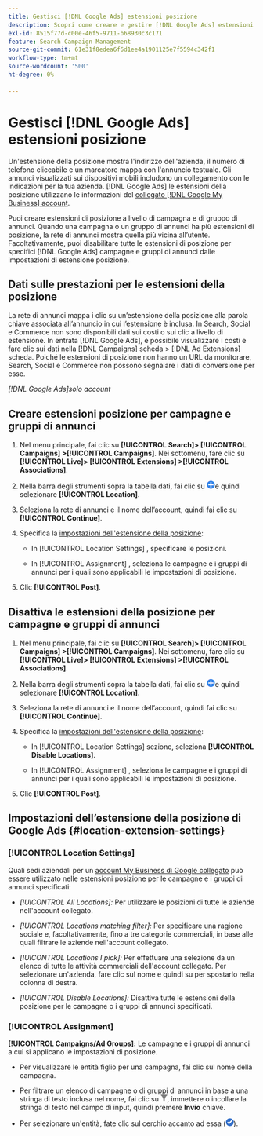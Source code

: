 ```yaml
---
title: Gestisci [!DNL Google Ads] estensioni posizione
description: Scopri come creare e gestire [!DNL Google Ads] estensioni della posizione.
exl-id: 8515f77d-c00e-46f5-9711-b68930c3c171
feature: Search Campaign Management
source-git-commit: 61e31f8edea6f6d1ee4a1901125e7f5594c342f1
workflow-type: tm+mt
source-wordcount: '500'
ht-degree: 0%

---
```


# Gestisci [!DNL Google Ads] estensioni posizione

Un&#39;estensione della posizione mostra l&#39;indirizzo dell&#39;azienda, il numero di telefono cliccabile e un marcatore mappa con l&#39;annuncio testuale. Gli annunci visualizzati sui dispositivi mobili includono un collegamento con le indicazioni per la tua azienda. [!DNL Google Ads] le estensioni della posizione utilizzano le informazioni del [collegato [!DNL Google My Business] account](https://support.google.com/google-ads/answer/2404182).

Puoi creare estensioni di posizione a livello di campagna e di gruppo di annunci. Quando una campagna o un gruppo di annunci ha più estensioni di posizione, la rete di annunci mostra quella più vicina all’utente. Facoltativamente, puoi disabilitare tutte le estensioni di posizione per specifici [!DNL Google Ads] campagne e gruppi di annunci dalle impostazioni di estensione posizione.

## Dati sulle prestazioni per le estensioni della posizione

La rete di annunci mappa i clic su un’estensione della posizione alla parola chiave associata all’annuncio in cui l’estensione è inclusa.  In Search, Social e Commerce non sono disponibili dati sui costi o sui clic a livello di estensione. In entrata [!DNL Google Ads], è possibile visualizzare i costi e fare clic sui dati nella [!DNL Campaigns] scheda > [!DNL Ad Extensions] scheda. Poiché le estensioni di posizione non hanno un URL da monitorare, Search, Social e Commerce non possono segnalare i dati di conversione per esse.

*[!DNL Google Ads]solo account*

## Creare estensioni posizione per campagne e gruppi di annunci

1. Nel menu principale, fai clic su **[!UICONTROL Search]> [!UICONTROL Campaigns] >[!UICONTROL Campaigns]**. Nei sottomenu, fare clic su **[!UICONTROL Live]> [!UICONTROL Extensions] >[!UICONTROL Associations]**.

1. Nella barra degli strumenti sopra la tabella dati, fai clic su ![Crea](/help/search-social-commerce/assets/add.png "Crea")e quindi selezionare **[!UICONTROL Location]**.

1. Seleziona la rete di annunci e il nome dell’account, quindi fai clic su **[!UICONTROL Continue]**.

1. Specifica la [impostazioni dell&#39;estensione della posizione](#location-extension-settings):

   * In [!UICONTROL Location Settings] , specificare le posizioni.

   * In [!UICONTROL Assignment] , seleziona le campagne e i gruppi di annunci per i quali sono applicabili le impostazioni di posizione.

1. Clic **[!UICONTROL Post]**.

## Disattiva le estensioni della posizione per campagne e gruppi di annunci

1. Nel menu principale, fai clic su **[!UICONTROL Search]> [!UICONTROL Campaigns] >[!UICONTROL Campaigns]**. Nei sottomenu, fare clic su **[!UICONTROL Live]> [!UICONTROL Extensions] >[!UICONTROL Associations]**.

1. Nella barra degli strumenti sopra la tabella dati, fai clic su ![Crea](/help/search-social-commerce/assets/add.png "Crea")e quindi selezionare **[!UICONTROL Location]**.

1. Seleziona la rete di annunci e il nome dell’account, quindi fai clic su **[!UICONTROL Continue]**.

1. Specifica la [impostazioni dell&#39;estensione della posizione](#location-extension-settings):

   * In [!UICONTROL Location Settings] sezione, seleziona **[!UICONTROL Disable Locations]**.

   * In [!UICONTROL Assignment] , seleziona le campagne e i gruppi di annunci per i quali sono applicabili le impostazioni di posizione.

1. Clic **[!UICONTROL Post]**.

## Impostazioni dell’estensione della posizione di Google Ads {#location-extension-settings}

### [!UICONTROL Location Settings]

Quali sedi aziendali per un [account My Business di Google collegato](https://support.google.com/google-ads/answer/2404182?vid=1-635794239083658097-1242615452#link) può essere utilizzato nelle estensioni posizione per le campagne e i gruppi di annunci specificati:

* *[!UICONTROL All Locations]:* Per utilizzare le posizioni di tutte le aziende nell&#39;account collegato.

* *[!UICONTROL Locations matching filter]:* Per specificare una ragione sociale e, facoltativamente, fino a tre categorie commerciali, in base alle quali filtrare le aziende nell&#39;account collegato.

* *[!UICONTROL Locations I pick]:* Per effettuare una selezione da un elenco di tutte le attività commerciali dell&#39;account collegato. Per selezionare un&#39;azienda, fare clic sul nome e quindi su per spostarlo nella colonna di destra.

* *[!UICONTROL Disable Locations]:* Disattiva tutte le estensioni della posizione per le campagne o i gruppi di annunci specificati.

### [!UICONTROL Assignment]

**[!UICONTROL Campaigns/Ad Groups]:** Le campagne e i gruppi di annunci a cui si applicano le impostazioni di posizione.

* Per visualizzare le entità figlio per una campagna, fai clic sul nome della campagna.

* Per filtrare un elenco di campagne o di gruppi di annunci in base a una stringa di testo inclusa nel nome, fai clic su ![Filtro](/help/search-social-commerce/assets/filter.png "Filtro"), immettere o incollare la stringa di testo nel campo di input, quindi premere **Invio** chiave.

* Per selezionare un&#39;entità, fate clic sul cerchio accanto ad essa (![Seleziona](/help/search-social-commerce/assets/include.png "Seleziona")).

